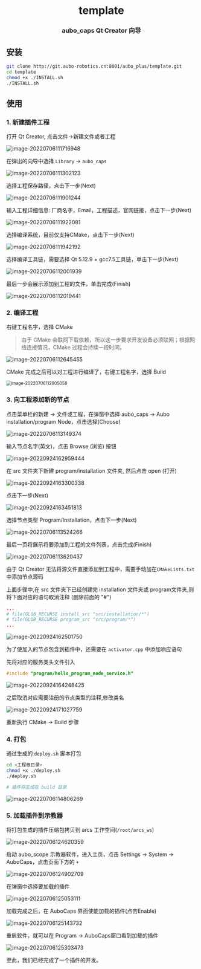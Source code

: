 <div align="center">
  <h1 align="center">template</h1>
  <h3 align="center">
    aubo_caps Qt Creator 向导
  </h3>
</div>



## 安装

```bash
git clone http://git.aubo-robotics.cn:8001/aubo_plus/template.git
cd template
chmod +x ./INSTALL.sh
./INSTALL.sh
```

## 使用

### 1. 新建插件工程

打开 Qt Creator, 点击文件->新建文件或者工程

![image-20220706111716948](pics/image-20220706111716948.png)

在弹出的向导中选择 `Library` -> `aubo_caps`

![image-20220706111302123](pics/image-20220706111302123.png)



选择工程保存路径，点击下一步(Next)

![image-20220706111901244](pics/image-20220706111901244.png)

输入工程详细信息: 厂商名字，Email，工程描述，官网链接，点击下一步(Next)

![image-20220706111922081](pics/image-20220706111922081.png)

选择编译系统，目前仅支持CMake，点击下一步(Next)

![image-20220706111942192](pics/image-20220706111942192.png)

选择编译工具链，需要选择 Qt 5.12.9 + gcc7.5工具链，单击下一步(Next)

![image-20220706112001939](pics/image-20220706112001939.png)

最后一步会展示添加到工程的文件，单击完成(Finish)

![image-20220706112019441](pics/image-20220706112019441.png)

### 2. 编译工程

右键工程名字，选择 CMake  

> 由于 CMake 会联网下载依赖，所以这一步要求开发设备必须联网；根据网络连接情况，CMake 过程会持续一段时间。

![image-20220706112645455](pics/image-20220706112645455.png)

CMake 完成之后可以对工程进行编译了，右键工程名字，选择 Build

<img src="pics/image-20220706112905058.png" alt="image-20220706112905058" style="zoom: 80%;" />

### 3. 向工程添加新的节点

点击菜单栏的新建 -> 文件或工程，在弹窗中选择 aubo_caps -> Aubo installation/program Node，点击选择(Choose)

![image-20220706113149374](pics/image-20220706113149374.png)

输入节点名字(英文)，点击 Browse (浏览) 按钮

![image-20220924162959444](pics/image-20220924162959444.png)

在 src 文件夹下新建 program/installation 文件夹, 然后点击 open (打开)

![image-20220924163300338](pics/image-20220924163300338.png)

点击下一步(Next)

![image-20220924163451813](pics/image-20220924163451813.png)

选择节点类型 Program/Installation，点击下一步(Next)

![image-20220706113524266](pics/image-20220706113524266.png)

最后一页将展示将要添加到工程的文件列表，点击完成(Finish)

![image-20220706113620437](pics/image-20220706113620437.png)

由于 Qt Creator 无法将源文件直接添加到工程中，需要手动加在`CMakeLists.txt` 中添加节点源码

上面步骤中,在 src 文件夹下已经创建完 installation 文件夹或 program文件夹,则将下面对应的语句取消注释 (删除前面的 "#")

```cmake
...
# file(GLOB_RECURSE install_src "src/installation/*")
# file(GLOB_RECURSE program_src "src/program/*")
...
```

![image-20220924162501750](pics/image-20220924162501750.png)

为了使加入的节点包含到插件中，还需要在 `activator.cpp` 中添加响应语句

先将对应的服务类头文件引入

```cpp
#include "program/hello_program_node_service.h"
```

![image-20220924164248425](pics/image-20220924164248425.png)

之后取消对应需要注册的节点类型的注释,修改类名

![image-20220924171027759](pics/image-20220924171027759.png)

重新执行 CMake -> Build 步骤

### 4. 打包

通过生成的 `deploy.sh` 脚本打包

```bash
cd <工程根目录>
chmod +x ./deploy.sh
./deploy.sh

# 插件将生成在 build 目录
```

![image-20220706114806269](pics/image-20220706114806269.png)

### 5. 加载插件到示教器

将打包生成的插件压缩包拷贝到 arcs 工作空间(`/root/arcs_ws`)

![image-20220706124620359](pics/image-20220706124620359.png)

启动 aubo_scope 示教器软件，进入主页，点击 Settings -> System ->  AuboCaps，点击页面下方的 `+`

![image-20220706124902709](pics/image-20220706124902709.png)

在弹窗中选择要加载的插件

![image-20220706125053111](pics/image-20220706125053111.png)

加载完成之后，在 AuboCaps 界面使能加载的插件(点击Enable)

![image-20220706125143732](pics/image-20220706125143732.png)

重启软件，就可以在  Program -> AuboCaps窗口看到加载的插件

![image-20220706125303473](pics/image-20220706125303473.png)

至此，我们已经完成了一个插件的开发。